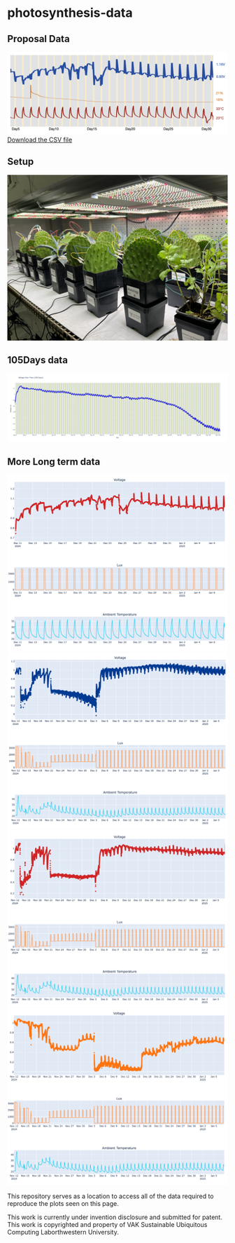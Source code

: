 # photosynthesis-data

## Proposal Data 
![proposal](./proposal.png)
[Download the CSV file](https://github.com/vak-lab-northwestern/photosynthesis-data/blob/main/voltage.csv)

## Setup
![Setup](./Setup.png)

## 105Days data
![105Days](./105Days.png)

## More Long term data
![agave_dec10](./agave_dec10.png)
![agave_nov11_1](./agave_nov11_1.png)
![agave_nov11_2](./agave_nov11_2.png)
![opuntia_nov11](./opuntia_nov11.png)

This repository serves as a location to access all of the data required to reproduce the plots seen on this page.  

This work is currently under invention disclosure and submitted for patent. This work is copyrighted and property of VAK Sustainable Ubiquitous Computing Laborthwestern University.
